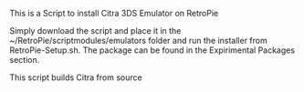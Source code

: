 This is a Script to install Citra 3DS Emulator on RetroPie

Simply download the script and place it in the ~/RetroPie/scriptmodules/emulators folder and run the installer from RetroPie-Setup.sh. The package can be found in the Expirimental Packages section.

This script builds Citra from source
